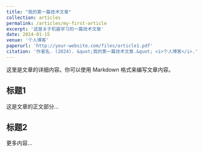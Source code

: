 ```yaml
---
title: "我的第一篇技术文章"
collection: articles
permalink: /articles/my-first-article
excerpt: '这是关于机器学习的一篇技术文章'
date: 2024-01-15
venue: '个人博客'
paperurl: 'http://your-website.com/files/article1.pdf'
citation: '作者名. (2024). &quot;我的第一篇技术文章.&quot; <i>个人博客</i>.'
---
```


这里是文章的详细内容。你可以使用 Markdown 格式来编写文章内容。

## 标题1
这是文章的正文部分...

## 标题2
更多内容...